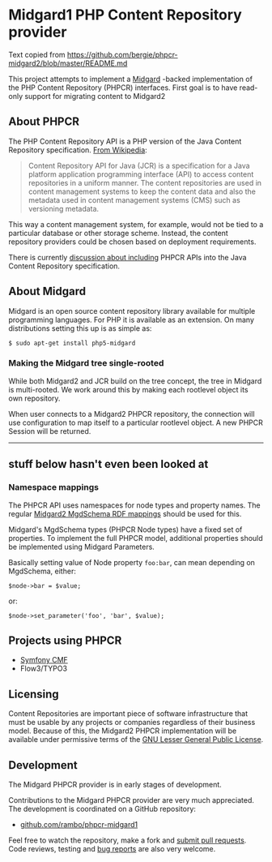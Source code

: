Midgard1 PHP Content Repository provider
========================================

Text copied from https://github.com/bergie/phpcr-midgard2/blob/master/README.md


This project attempts to implement a [Midgard](http://www.midgard-project.org/midgard/8.09/) -backed implementation of the PHP Content Repository (PHPCR) interfaces. First goal is to have read-only support for migrating content to Midgard2

## About PHPCR

The PHP Content Repository API is a PHP version of the Java Content Repository specification. [From Wikipedia](http://en.wikipedia.org/wiki/Content_repository_API_for_Java):

> Content Repository API for Java (JCR) is a specification for a Java platform application programming interface (API) to access content repositories in a uniform manner. The content repositories are used in content management systems to keep the content data and also the metadata used in content management systems (CMS) such as versioning metadata.

This way a content management system, for example, would not be tied to a particular database or other storage scheme. Instead, the content repository providers could be chosen based on deployment requirements.

There is currently [discussion about including](http://java.net/jira/browse/JSR_333-28) PHPCR APIs into the Java Content Repository specification.

## About Midgard

Midgard is an open source content repository library available for multiple programming languages. For PHP it is available as an extension. On many distributions setting this up is as simple as:

    $ sudo apt-get install php5-midgard


### Making the Midgard tree single-rooted

While both Midgard2 and JCR build on the tree concept, the tree in Midgard is multi-rooted. We work around this by making each rootlevel object its own repository.

When user connects to a Midgard2 PHPCR repository, the connection will use configuration to map itself to a particular rootlevel object. A new PHPCR Session will be returned.



---------------
stuff below hasn't even been looked at
---------------


### Namespace mappings

The PHPCR API uses namespaces for node types and property names. The regular [Midgard2 MgdSchema RDF mappings](https://github.com/midgardproject/proposals/blob/master/Semantic%20Data/MgdSchemaRDF.md) should be used for this.

Midgard's MgdSchema types (PHPCR Node types) have a fixed set of properties. To implement the full PHPCR model, additional properties should be implemented using Midgard Parameters.

Basically setting value of Node property `foo:bar`, can mean depending on MgdSchema, either:

    $node->bar = $value;

or:

    $node->set_parameter('foo', 'bar', $value);

## Projects using PHPCR

* [Symfony CMF](http://pooteeweet.org/blog/0/1912#m1912)
* Flow3/TYPO3

## Licensing

Content Repositories are important piece of software infrastructure that must be usable by any projects or companies regardless of their business model. Because of this, the Midgard2 PHPCR implementation will be available under permissive terms of the [GNU Lesser General Public License](http://www.gnu.org/licenses/lgpl-2.1.html).

## Development

The Midgard PHPCR provider is in early stages of development. 

Contributions to the Midgard PHPCR provider are very much appreciated. The development is coordinated on a GitHub repository:

* [github.com/rambo/phpcr-midgard1](https://github.com/rambo/phpcr-midgard1)

Feel free to watch the repository, make a fork and [submit pull requests](http://help.github.com/pull-requests/). Code reviews, testing and [bug reports](https://github.com/rambo/phpcr-midgard1/issues) are also very welcome.
